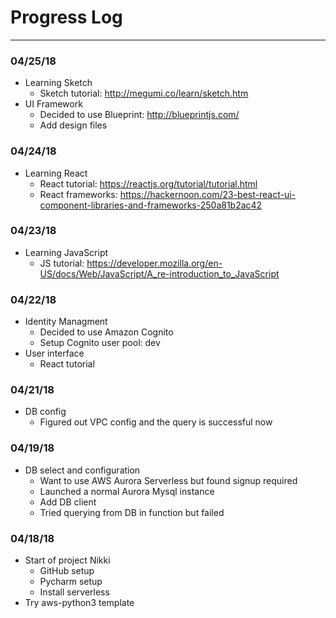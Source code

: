 # Progress Log
---
### 04/25/18
- Learning Sketch
  - Sketch tutorial: http://megumi.co/learn/sketch.htm
- UI Framework
  - Decided to use Blueprint: http://blueprintjs.com/
  - Add design files

### 04/24/18
- Learning React
  - React tutorial: https://reactjs.org/tutorial/tutorial.html
  - React frameworks: https://hackernoon.com/23-best-react-ui-component-libraries-and-frameworks-250a81b2ac42

### 04/23/18
- Learning JavaScript
  - JS tutorial: https://developer.mozilla.org/en-US/docs/Web/JavaScript/A_re-introduction_to_JavaScript

### 04/22/18
- Identity Managment
  - Decided to use Amazon Cognito
  - Setup Cognito user pool: dev
- User interface
  - React tutorial

### 04/21/18
- DB config
  - Figured out VPC config and the query is successful now

### 04/19/18
- DB select and configuration
  - Want to use AWS Aurora Serverless but found signup required
  - Launched a normal Aurora Mysql instance
  - Add DB client
  - Tried querying from DB in function but failed

### 04/18/18
- Start of project Nikki
  - GitHub setup
  - Pycharm setup
  - Install serverless
- Try aws-python3 template